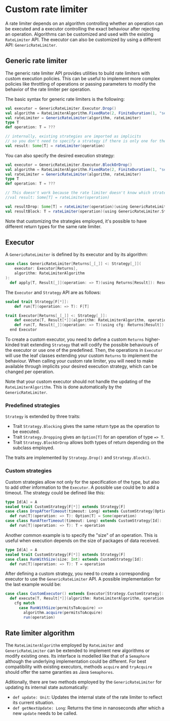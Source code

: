 # Custom rate limiter
A rate limiter depends on an algorithm controlling whether an operation can be executed and a executor controlling the exact behaviour after rejecting an operation. Algorithms can be customized and used with the existing `RateLimiter` API. The executor can also be customized by using a different API: `GenericRateLimiter`.

## Generic rate limiter
The generic rate limiter API provides utilities to build rate limiters with custom execution policies. This can be useful to implement more complex policies like throttling of operations or passing parameters to modify the behavior of the rate limiter per operation.

The basic syntax for generic rate limiters is the following:

```scala
val executor = GenericRateLimiter.Executor.Drop()
val algorithm = RateLimiterAlgorithm.FixedRate(2, FiniteDuration(1, "seconds"))
val rateLimiter = GenericRateLimiter(algorithm, rateLimiter)
type T
def operation: T = ???

// internally, existing strategies are imported as implicits
// so you don't need to specify a strategy if there is only one for the given executor
val result: Some[T] = rateLimiter(operation)
```

You can also specify the desired execution strategy:

```scala
val executor = GenericRateLimiter.Executor.BlockOrDrop()
val algorithm = RateLimiterAlgorithm.FixedRate(2, FiniteDuration(1, "seconds"))
val rateLimiter = GenericRateLimiter(algorithm, rateLimiter)
type T
def operation: T = ???

// This doesn't work because the rate limiter doesn't know which strategy to choose for the current executor
//val result: Some[T] = rateLimiter(operation)

val resultDrop: Some[T] = rateLimiter(operation)(using GenericRateLimiter.Strategy.Drop())
val resultBlock: T = rateLimiter(operation)(using GenericRateLimiter.Strategy.Block())
```

Note that customizing the strategies employed, it's possible to have different return types for the same rate limiter.

## Executor

A `GenericRateLimiter` is defined by its executor and by its algorithm:

```scala
case class GenericRateLimiter[Returns[_[_]] <: Strategy[_]](
    executor: Executor[Returns],
    algorithm: RateLimiterAlgorithm
):
  def apply[T, Result[_]](operation: => T)(using Returns[Result]): Result[T]
``` 

The `Executor` and `Strategy` API are as follows:

```scala
sealed trait Strategy[F[*]]:
    def run[T](operation: => T): F[T]

trait Executor[Returns[_[_]] <: Strategy[_]]:
    def execute[T, Result[*]](algorithm: RateLimiterAlgorithm, operation: => T)(using cfg: Returns[Result]): Result[T]
    def run[T, Result[_]](operation: => T)(using cfg: Returns[Result]): Result[T] // calls Strategy.run by default
  end Executor
```

To create a custom executor, you need to define a custom `Returns` higher-kinded trait extending `Strategy` that will codify the possible behaviours of the executor or use one of the predefined. Then, the operations in `Executor` will use the leaf classes extending your custom `Returns` to implement the behaviour. When calling your custom rate limiter, you will need to make available through implicits your desired execution strategy, which can be changed per operation. 

Note that your custom executor should not handle the updating of the `RateLimiterAlgorithm`. This is done automatically by the `GenericRateLimiter`.

### Predefined strategies
`Strategy` is extended by three traits:
- Trait `Strategy.Blocking` gives the same return type as the operation to be executed.
- Trait `Strategy.Dropping` gives an `Option[T]` for an operation of type `=> T`.
- Trait `Strategy.BlockOrDrop` allows both types of return depending on the subclass employed.

The traits are implemented by `Strategy.Drop()` and `Strategy.Block()`.

### Custom strategies
Custom strategies allow not only for the specification of the type, but also to add other information to the `Executor`. A possible use could be to add a timeout. The strategy could be defined like this:
```scala
type Id[A] = A
sealed trait CustomStrategy[F[*]] extends Strategy[F]
case class DropAfterTimeout(timeout: Long) extends CustomStrategy[Option]:
  def run[T](operation: => T): Option[T] = Some(operation)
case class RunAfterTimeout(timeout: Long) extends CustomStrategy[Id]:
  def run[T](operation: => T): T = operation
```

Another common example is to specify the "size" of an operation. This is useful when execution depends on the size of packages of data received.
```scala
type Id[A] = A
sealed trait CustomStrategy[F[*]] extends Strategy[F]
case class RunWithSize(size: Int) extends CustomStrategy[Id]:
  def run[T](operation: => T): T = operation
```

After defining a custom strategy, you need to create a corresponding executor to use the `GenericRateLimiter` API. A possible implementation for the last example would be:
```scala
case class CustomExecutor() extends Executor[Strategy.CustomStrategy]:
  def execute[T, Result[*]](algorithm: RateLimiterAlgorithm, operation: => T)(using cfg: CustomStrategy[Result]): Result[T] =
    cfg match 
      case RunWithSize(permitsToAcquire) =>
        algorithm.acquire(permitsToAcquire)
        run(operation)
```

## Rate limiter algorithm
The `RateLimiterAlgorithm` employed by `RateLimiter` and `GenericRateLimiter` can be extended to implement new algorithms or modify existing ones. Its interface is modelled like that of a `Semaphore` although the underlying implementation could be different. For best compatibility with existing executors, methods `acquire` and `tryAcquire` should offer the same garanties as Java `Semaphores`.

Aditionally, there are two methods employed by the `GenericRateLimiter` for updating its internal state automatically:
- `def update: Unit`: Updates the internal state of the rate limiter to reflect its current situation.
- `def getNextUpdate: Long`: Returns the time in nanoseconds after which a new `update` needs to be called.

